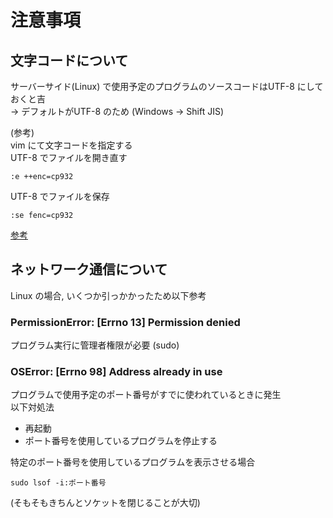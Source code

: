 # 注意事項
## 文字コードについて
サーバーサイド(Linux) で使用予定のプログラムのソースコードはUTF-8 にしておくと吉  
-> デフォルトがUTF-8 のため (Windows -> Shift JIS)

(参考)  
vim にて文字コードを指定する  
UTF-8 でファイルを開き直す

```
:e ++enc=cp932
```

UTF-8 でファイルを保存

```
:se fenc=cp932
```

[参考](https://qiita.com/bezeklik/items/2c9925f9c07762559471)

## ネットワーク通信について
Linux の場合, いくつか引っかかったため以下参考

### PermissionError: [Errno 13] Permission denied
プログラム実行に管理者権限が必要 (sudo)

### OSError: [Errno 98] Address already in use
プログラムで使用予定のポート番号がすでに使われているときに発生  
以下対処法  
* 再起動
* ポート番号を使用しているプログラムを停止する

特定のポート番号を使用しているプログラムを表示させる場合  

```
sudo lsof -i:ポート番号
```

(そもそもきちんとソケットを閉じることが大切)

